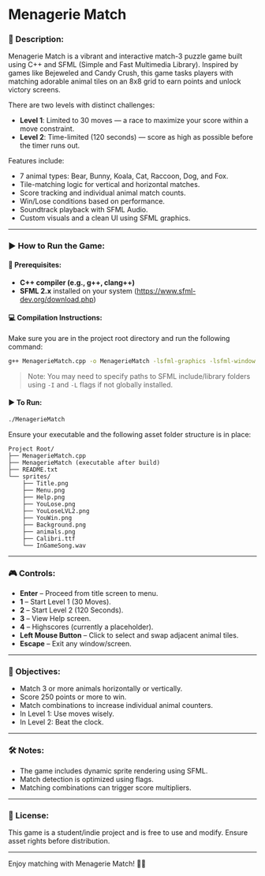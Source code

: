 # Menagerie Match

### 🐾 Description:
Menagerie Match is a vibrant and interactive match-3 puzzle game built using C++ and SFML (Simple and Fast Multimedia Library). Inspired by games like Bejeweled and Candy Crush, this game tasks players with matching adorable animal tiles on an 8x8 grid to earn points and unlock victory screens.

There are two levels with distinct challenges:
- **Level 1**: Limited to 30 moves — a race to maximize your score within a move constraint.
- **Level 2**: Time-limited (120 seconds) — score as high as possible before the timer runs out.

Features include:
- 7 animal types: Bear, Bunny, Koala, Cat, Raccoon, Dog, and Fox.
- Tile-matching logic for vertical and horizontal matches.
- Score tracking and individual animal match counts.
- Win/Lose conditions based on performance.
- Soundtrack playback with SFML Audio.
- Custom visuals and a clean UI using SFML graphics.

---

### ▶️ How to Run the Game:

#### 📌 Prerequisites:
- **C++ compiler (e.g., g++, clang++)**
- **SFML 2.x** installed on your system (https://www.sfml-dev.org/download.php)

#### 💻 Compilation Instructions:

Make sure you are in the project root directory and run the following command:

```bash
g++ MenagerieMatch.cpp -o MenagerieMatch -lsfml-graphics -lsfml-window -lsfml-system -lsfml-audio
```

> Note: You may need to specify paths to SFML include/library folders using `-I` and `-L` flags if not globally installed.

#### ▶️ To Run:
```bash
./MenagerieMatch
```

Ensure your executable and the following asset folder structure is in place:
```
Project Root/
├── MenagerieMatch.cpp
├── MenagerieMatch (executable after build)
├── README.txt
└── sprites/
    ├── Title.png
    ├── Menu.png
    ├── Help.png
    ├── YouLose.png
    ├── YouLoseLVL2.png
    ├── YouWin.png
    ├── Background.png
    ├── animals.png
    ├── Calibri.ttf
    └── InGameSong.wav
```

---

### 🎮 Controls:
- **Enter** – Proceed from title screen to menu.
- **1** – Start Level 1 (30 Moves).
- **2** – Start Level 2 (120 Seconds).
- **3** – View Help screen.
- **4** – Highscores (currently a placeholder).
- **Left Mouse Button** – Click to select and swap adjacent animal tiles.
- **Escape** – Exit any window/screen.

---

### 🎯 Objectives:
- Match 3 or more animals horizontally or vertically.
- Score 250 points or more to win.
- Match combinations to increase individual animal counters.
- In Level 1: Use moves wisely.
- In Level 2: Beat the clock.

---

### 🛠️ Notes:
- The game includes dynamic sprite rendering using SFML.
- Match detection is optimized using flags.
- Matching combinations can trigger score multipliers.

---

### 📜 License:
This game is a student/indie project and is free to use and modify. Ensure asset rights before distribution.

---

Enjoy matching with Menagerie Match! 🧩🐾
